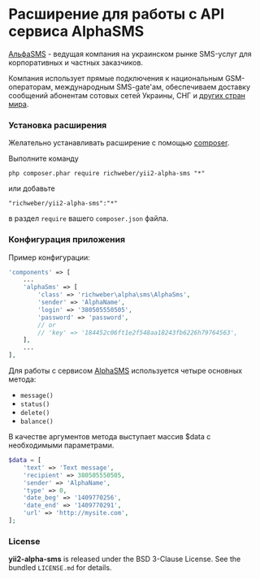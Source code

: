# Расширение для работы с API cервиса AlphaSMS

[АльфаSMS](http://alphasms.ua/?ref=vk) - ведущая компания на украинском рынке SMS-услуг для корпоративных и частных  заказчиков.

Компания использует прямые подключения к национальным GSM-операторам, международным SMS-gate'ам, обеспечиваем доставку сообщений абонентам сотовых сетей Украины, СНГ и [других стран мира](http://alphasms.ua/services/world/).

### Установка расширения

Желательно устанавливать расширение с помощью [composer](http://getcomposer.org/download/).

Выполните команду

```
php composer.phar require richweber/yii2-alpha-sms "*"
```

или добавьте

```
"richweber/yii2-alpha-sms":"*"
```

в раздел `require` вашего `composer.json` файла.

### Конфигурация приложения

Пример конфигурации:

```php
'components' => [
    ...
    'alphaSms' => [
        'class' => 'richweber\alpha\sms\AlphaSms',
        'sender' => 'AlphaName',
        'login' => '380505550505',
        'password' => 'password',
        // or
        // 'key' => '184452c06ft1e2f548aa18243fb6226h79764563',
    ],
    ...
],
```

Для работы с сервисом [AlphaSMS](http://alphasms.ua/?ref=vk) используется четыре основных метода:

- `message()`
- `status()`
- `delete()`
- `balance()`

В качестве аргументов метода выступает массив $data с необходимыми параметрами.

```php
$data = [
    'text' => 'Text message',
    'recipient' => 380505550505,
    'sender' => 'AlphaName',
    'type' => 0,
    'date_beg' => '1409770256',
    'date_end' => '1409770291',
    'url' => 'http://mysite.com',
];
```

### License

**yii2-alpha-sms** is released under the BSD 3-Clause License. See the bundled `LICENSE.md` for details.